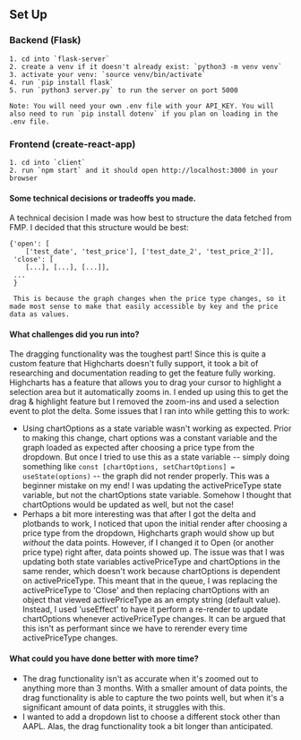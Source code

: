 ## Set Up

### Backend (Flask)
```
1. cd into `flask-server`
2. create a venv if it doesn't already exist: `python3 -m venv venv`
3. activate your venv: `source venv/bin/activate`
4. run `pip install flask`
5. run `python3 server.py` to run the server on port 5000

Note: You will need your own .env file with your API_KEY. You will also need to run `pip install dotenv` if you plan on loading in the .env file.
```

### Frontend (create-react-app)
```
1. cd into `client`
2. run `npm start` and it should open http://localhost:3000 in your browser
```

#### Some technical decisions or tradeoffs you made.
A technical decision I made was how best to structure the data fetched from FMP. I decided that this structure would be best:
```
{'open': [
    ['test_date', 'test_price'], ['test_date_2', 'test_price_2']],
 'close': [
    [...], [...], [...]],
 ...
 }

 This is because the graph changes when the price type changes, so it made most sense to make that easily accessible by key and the price data as values.
```
#### What challenges did you run into?
The dragging functionality was the toughest part! Since this is quite a custom feature that Highcharts doesn't fully support, it took a bit of researching and documentation reading to get the feature fully working. Highcharts has a feature that allows you to drag your cursor to highlight a selection area but it automatically zooms in. I ended up using this to get the drag & highlight feature but I removed the zoom-ins and used a selection event to plot the delta. Some issues that I ran into while getting this to work:
- Using chartOptions as a state variable wasn't working as expected. Prior to making this change, chart options was a constant variable and the graph loaded as expected after choosing a price type from the dropdown. But once I tried to use this as a state variable -- simply doing something like `const [chartOptions, setChartOptions] = useState(options)` -- the graph did not render properly. This was a beginner mistake on my end! I was updating the activePriceType state variable, but not the chartOptions state variable. Somehow I thought that chartOptions would be updated as well, but not the case!
- Perhaps a bit more interesting was that after I got the delta and plotbands to work, I noticed that upon the initial render after choosing a price type from the dropdown, Highcharts graph would show up but _without_ the data points. However, if I changed it to Open (or another price type) right after, data points showed up. The issue was that I was updating both state variables activePriceType and chartOptions in the same render, which doesn't work because chartOptions is dependent on activePriceType. This meant that in the queue, I was replacing the activePriceType to 'Close' and then replacing chartOptions with an object that viewed activePriceType as an empty string (default value). Instead, I used 'useEffect' to have it perform a re-render to update chartOptions whenever activePriceType changes. It can be argued that this isn't as performant since we have to rerender every time activePriceType changes.
   
#### What could you have done better with more time?
- The drag functionality isn't as accurate when it's zoomed out to anything more than 3 months. With a smaller amount of data points, the drag functionality is able to capture the two points well, but when it's a significant amount of data points, it struggles with this.
- I wanted to add a dropdown list to choose a different stock other than AAPL. Alas, the drag functionality took a bit longer than anticipated.